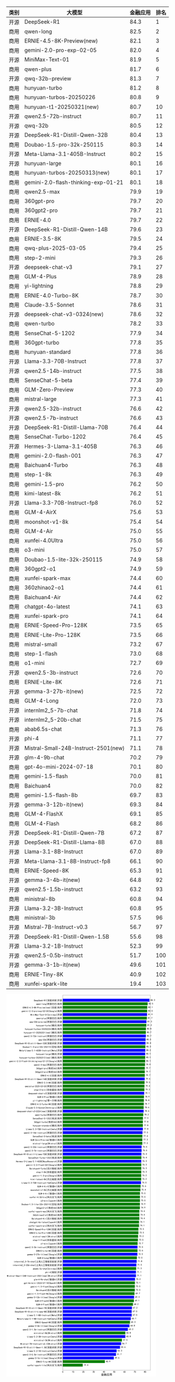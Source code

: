 
| 类别 | 大模型                         | 金融应用 | 排名 |
|-----|------------------------------|---------|----|
|开源|DeepSeek-R1|84.3|1|
|商用|qwen-long|82.5|2|
|商用|ERNIE-4.5-8K-Preview(new)|82.1|3|
|商用|gemini-2.0-pro-exp-02-05|82.0|4|
|开源|MiniMax-Text-01|81.9|5|
|商用|qwen-plus|81.7|6|
|开源|qwq-32b-preview|81.3|7|
|商用|hunyuan-turbo|81.2|8|
|商用|hunyuan-turbos-20250226|80.8|9|
|商用|hunyuan-t1-20250321(new)|80.7|10|
|开源|qwen2.5-72b-instruct|80.7|11|
|开源|qwq-32b|80.5|12|
|开源|DeepSeek-R1-Distill-Qwen-32B|80.4|13|
|商用|Doubao-1.5-pro-32k-250115|80.3|14|
|开源|Meta-Llama-3.1-405B-Instruct|80.2|15|
|开源|hunyuan-large|80.1|16|
|商用|hunyuan-turbos-20250313(new)|80.1|17|
|商用|gemini-2.0-flash-thinking-exp-01-21|80.1|18|
|商用|qwen2.5-max|79.9|19|
|商用|360gpt-pro|79.7|20|
|商用|360gpt2-pro|79.7|21|
|商用|ERNIE-4.0|79.7|22|
|开源|DeepSeek-R1-Distill-Qwen-14B|79.6|23|
|商用|ERNIE-3.5-8K|79.5|24|
|商用|qwq-plus-2025-03-05|79.4|25|
|商用|step-2-mini|79.3|26|
|开源|deepseek-chat-v3|79.1|27|
|商用|GLM-4-Plus|78.9|28|
|商用|yi-lightning|78.8|29|
|商用|ERNIE-4.0-Turbo-8K|78.7|30|
|商用|Claude-3.5-Sonnet|78.6|31|
|开源|deepseek-chat-v3-0324(new)|78.6|32|
|商用|qwen-turbo|78.2|33|
|商用|SenseChat-5-1202|77.9|34|
|商用|360gpt-turbo|77.8|35|
|商用|hunyuan-standard|77.8|36|
|开源|Llama-3.3-70B-Instruct|77.8|37|
|开源|qwen2.5-14b-instruct|77.5|38|
|商用|SenseChat-5-beta|77.4|39|
|商用|GLM-Zero-Preview|77.3|40|
|商用|mistral-large|77.3|41|
|开源|qwen2.5-32b-instruct|76.6|42|
|开源|qwen2.5-7b-instruct|76.6|43|
|开源|DeepSeek-R1-Distill-Llama-70B|76.4|44|
|商用|SenseChat-Turbo-1202|76.4|45|
|开源|Hermes-3-Llama-3.1-405B|76.3|46|
|商用|gemini-2.0-flash-001|76.3|47|
|商用|Baichuan4-Turbo|76.3|48|
|商用|step-1-8k|76.3|49|
|商用|gemini-1.5-pro|76.2|50|
|商用|kimi-latest-8k|76.2|51|
|开源|Llama-3.3-70B-Instruct-fp8|76.0|52|
|商用|GLM-4-AirX|75.6|53|
|商用|moonshot-v1-8k|75.4|54|
|商用|GLM-4-Air|75.0|55|
|商用|xunfei-4.0Ultra|75.0|56|
|商用|o3-mini|75.0|57|
|商用|Doubao-1.5-lite-32k-250115|74.9|58|
|商用|360gpt2-o1|74.9|59|
|商用|xunfei-spark-max|74.4|60|
|商用|360zhinao2-o1|74.4|61|
|商用|Baichuan4-Air|74.4|62|
|商用|chatgpt-4o-latest|74.1|63|
|商用|xunfei-spark-pro|74.1|64|
|商用|ERNIE-Speed-Pro-128K|73.5|65|
|商用|ERNIE-Lite-Pro-128K|73.5|66|
|商用|mistral-small|73.2|67|
|商用|step-1-flash|73.0|68|
|商用|o1-mini|72.7|69|
|开源|qwen2.5-3b-instruct|72.6|70|
|商用|ERNIE-Lite-8K|72.6|71|
|开源|gemma-3-27b-it(new)|72.5|72|
|商用|GLM-4-Long|72.0|73|
|开源|internlm2_5-7b-chat|71.8|74|
|开源|internlm2_5-20b-chat|71.5|75|
|商用|abab6.5s-chat|71.3|76|
|开源|phi-4|71.1|77|
|开源|Mistral-Small-24B-Instruct-2501(new)|71.1|78|
|开源|glm-4-9b-chat|70.2|79|
|商用|gpt-4o-mini-2024-07-18|70.1|80|
|商用|gemini-1.5-flash|70.0|81|
|商用|Baichuan4|70.0|82|
|商用|gemini-1.5-flash-8b|69.7|83|
|开源|gemma-3-12b-it(new)|69.3|84|
|商用|GLM-4-FlashX|69.1|85|
|商用|GLM-4-Flash|68.2|86|
|开源|DeepSeek-R1-Distill-Qwen-7B|67.2|87|
|开源|DeepSeek-R1-Distill-Llama-8B|67.0|88|
|开源|Llama-3.1-8B-Instruct|67.0|89|
|开源|Meta-Llama-3.1-8B-Instruct-fp8|66.1|90|
|商用|ERNIE-Speed-8K|65.3|91|
|开源|gemma-3-4b-it(new)|64.8|92|
|开源|qwen2.5-1.5b-instruct|63.2|93|
|商用|ministral-8b|60.8|94|
|开源|Llama-3.2-3B-Instruct|60.8|95|
|商用|ministral-3b|57.5|96|
|开源|Mistral-7B-Instruct-v0.3|56.7|97|
|开源|DeepSeek-R1-Distill-Qwen-1.5B|55.6|98|
|开源|Llama-3.2-1B-Instruct|52.3|99|
|开源|qwen2.5-0.5b-instruct|51.7|100|
|开源|gemma-3-1b-it(new)|49.6|101|
|商用|ERNIE-Tiny-8K|40.9|102|
|商用|xunfei-spark-lite|19.4|103|


![lin](../pic/金融应用.png)
